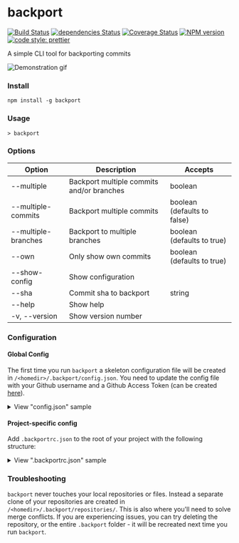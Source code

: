 # backport

[![Build Status](https://travis-ci.org/sqren/backport.svg?branch=master)](https://travis-ci.org/sqren/backport)
[![dependencies Status](https://david-dm.org/sqren/backport/status.svg)](https://david-dm.org/sqren/backport)
[![Coverage Status](https://coveralls.io/repos/github/sqren/backport/badge.svg?branch=master)](https://coveralls.io/github/sqren/backport?branch=master)
[![NPM version](https://img.shields.io/npm/v/backport.svg)](https://www.npmjs.com/package/backport)
[![code style: prettier](https://img.shields.io/badge/code_style-prettier-ff69b4.svg)](#badge)

A simple CLI tool for backporting commits

![Demonstration gif](https://i.makeagif.com/media/10-05-2017/kEJLqe.gif)

### Install

```
npm install -g backport
```

### Usage

```
> backport
```

### Options

| Option              | Description                               | Accepts                     |
| ------------------- | ----------------------------------------- | --------------------------- |
| --multiple          | Backport multiple commits and/or branches | boolean                     |
| --multiple-commits  | Backport multiple commits                 | boolean (defaults to false) |
| --multiple-branches | Backport to multiple branches             | boolean (defaults to true)  |
| --own               | Only show own commits                     | boolean (defaults to true)  |
| --show-config       | Show configuration                        |                             |
| --sha               | Commit sha to backport                    | string                      |
| --help              | Show help                                 |                             |
| -v, --version       | Show version number                       |                             |

### Configuration

#### Global Config

The first time you run `backport` a skeleton configuration file will be created
in `/<homedir>/.backport/config.json`. You need to update the config file with
your Github username and a Github Access Token (can be created
[here](https://github.com/settings/tokens/new)).

<details>
<summary>View "config.json" sample</summary>

```js
{
  // Github personal access token. Create here: https://github.com/settings/tokens/new
  // Please check "Full control of private repositories"
  "accessToken": "",

  // Github username, eg. kimchy
  "username": "",

  // Override project-specific setting
  "projects": [
    {
      "upstream": "elastic/kibana",
      "branches": ["6.x", "6.1", "6.0"]
    }
  ]
}
```

</details>

#### Project-specific config

Add `.backportrc.json` to the root of your project with the following structure:

<details>
<summary>View ".backportrc.json" sample</summary>

```js
{
  "upstream": "elastic/kibana",

  // You can pre-select branches you use often
  "branches": [
    { "name": "6.x", "checked": true },
    { "name": "6.1", "checked": true },
    "6.0"
  ],

  // Only allow picking own commits to backport
  "own": true,

  // Backport multiple commits
  "multipleCommits": false,

  // Backport to multiple branches
  "multipleBranches": true,

  // Labels will be added to the PR
  "labels": ["backport"]
}
```

</details>

### Troubleshooting

`backport` never touches your local repositories or files. Instead a separate
clone of your repositories are created in `/<homedir>/.backport/repositories/`.
This is also where you'll need to solve merge conflicts. If you are experiencing
issues, you can try deleting the repository, or the entire `.backport` folder -
it will be recreated next time you run `backport`.
